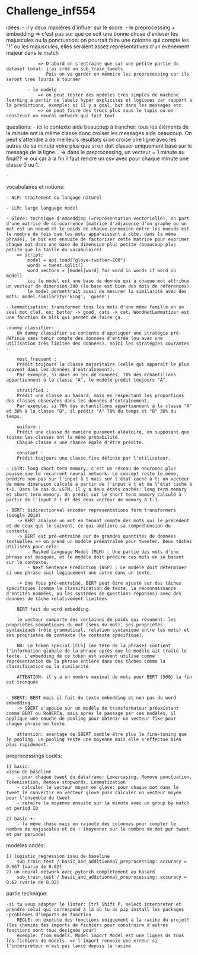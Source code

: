 # Challenge_inf554


idées:
    - il y deux manières d'influer sur le score: 
            - le preprocessing + embedding
                => c'est pas sur que ce soit une bonne chose d'enlever les majuscules ou la ponctuation: on pourrait faire une colonne qui compte les "!" ou les majuscules, elles seraient assez représentatives d'un évènement majeur dans le match

                => D'abord on s'entraine que sur une petite partie du dataset total: j'ai créé un sub_train_tweets
                   Puis on va garder en mémoire les preprocessing car ils seront très lourds à tourner

            - le modèle
                => on peut tester des modèles très simples de machine learning à partir de labels hyper explicites et logiques par rapport à la prédictions. exemple: si il y a goal, but dans les messages etc.
                => on peut faire des trucs plus sous le tapis ou on construit un neural network qui fait tout



questions:
    - ici le contexte aide beaucoup à trancher: tous les éléments de la minute ont la même classe donc croiser les messages aide beaucoup. On peut s'attendre à de meilleurs résultats si on croise une ligne avec les autres de sa minute voire plus que si on doit classer uniquement basé sur le message de la ligne... => dans le preprocessing, un vecteur = 1 minute au final??
        => oui car à la fin il faut rendre un csv avec pour chaque minute une classe 0 ou 1.

    -

vocabulaires et notions:

    - NLP: traitement du langage naturel

    - LLM: large language model

    - GloVe: technique d'embedding (=représentation vectorielle), on part d'une matrice de co-ocurrence (matrice d'adjacence d'un graphe ou un mot est un noeud et le poids de chaque connexion entre les noeuds est le nombre de fois que les mots apparaissent à côté, dans la même phrase), le but est ensuite de factoriser cette matrice pour exprimer chaque mot dans une base de dimension plus petite (beaucoup plus petite que la taille du vocabulaire). 
        => script:
            model = api.load("glove-twitter-200")
            words = tweet.split()  
            word_vectors = [model[word] for word in words if word in model]
            ici le model est une base de donnée qui à chaque mot attribue un vecteur de dimension 200 (la base est bien des mots de références)
            le model permettrait aussi de mesurer la similarité avec des mots: model.similarity('king', 'queen')

    - lemmatisation: transformer tous les mots d'une même famille en un seul mot clef. ex: better -> good, cats -> cat. WordNetLemmatizer est une fonction de nltk qui permet de faire ça.

    -dummy classifier:
        Un dummy classifier se contente d'appliquer une stratégie pré-définie sans tenir compte des données d'entrée (ou avec une utilisation très limitée des données). Voici les stratégies courantes :

        most_frequent :
        Prédit toujours la classe majoritaire (celle qui apparaît le plus souvent dans les données d'entraînement).
        Par exemple, si dans un jeu de données, 70% des échantillons appartiennent à la classe "A", le modèle prédit toujours "A".

        stratified :
        Prédit une classe au hasard, mais en respectant les proportions des classes observées dans les données d'entraînement.
        Par exemple, si 70% des échantillons appartiennent à la classe "A" et 30% à la classe "B", il prédit "A" 70% du temps et "B" 30% du temps.

        uniform :
        Prédit une classe de manière purement aléatoire, en supposant que toutes les classes ont la même probabilité.
        Chaque classe a une chance égale d'être prédite.

        constant :
        Prédit toujours une classe fixe définie par l'utilisateur.

    - LSTM: long short term memory, c'est un réseau de neurones plus poussé que le recurrent neural network. Le concept reste le même, prédire non pas sur l'input à t mais sur l'état caché à t: un vecteur de même dimension calculé à partir de l'input à t et de l'état caché à t-1. Dans le cas du LSTM, il y a deux états cachés: long term memory et short term memory. On prédit sur le short term memory calculé à partir de l'input à t et des deux vecteur de memory à t-1.

    - BERT: bidirectionnal encoder representations form transformers (Google 2018)
        -> BERT analyse un mot en tenant compte des mots qui le précèdent et de ceux qui le suivent, ce qui améliore sa compréhension du contexte.
        -> BERT est pré-entraîné sur de grandes quantités de données textuelles => on prend un modèle préentraîné pour tweeter. Deux tâches utilisées pour cela:
            - Masked Language Model (MLM) : Une partie des mots d'une phrase est masquée, et le modèle doit prédire ces mots en se basant sur le contexte.
            - Next Sentence Prediction (NSP) : Le modèle doit déterminer si une phrase suit logiquement une autre dans un texte.

        -> Une fois pré-entraîné, BERT peut être ajusté sur des tâches spécifiques (comme la classification de texte, la reconnaissance d'entités nommées, ou les systèmes de questions-réponses) avec des données de tâche relativement limitées

        BERT fait du word embedding.

        le vecteur comporte des centaines de poids qui résument: les propriétés sémantiques du mot (sens du mot), ses propriétés syntaxiques (rôle grammatical, relation syntaxique entre les mots) et ses propriétés de contexte (le contexte spécifique).

        NB: Le token spécial [CLS] (en tête de la phrase) contient l'information globale de la phrase après que le modèle ait traité le texte. L'embedding de ce token est souvent utilisé comme représentation de la phrase entière dans des tâches comme la classification ou la similarité.

        ATTENTION: il y a un nombre maximal de mots pour BERT (500) la fin est tronquée


    - SBERT: BERT mais il fait du texte embedding et non pas du word embedding.
        -> SBERT s'appuie sur un modèle de transformateur préexistant comme BERT ou RoBERTa, mais après le passage par ces modèles, il applique une couche de pooling pour obtenir un vecteur fixe pour chaque phrase ou texte.

        attention: avantage de SBERT semble être plus le fine-tuning que le pooling. Le pooling reste une moyenne mais elle s'effectue bien plus rapidement.

preprocessings codés:

    1) basic:
    =issu de baseline
        - pour chaque tweet du dataframe: Lowercasing, Remove punctuation, Tokenization, Remove stopwords, Lemmatization
        - calculer le vecteur moyen en glove: pour chaque mot dans le tweet le convertir en vecteur glove puis calculer un vecteur moyen pour l'ensemble du tweet
        - refaire la moyenne ensuite sur la minute avec un group by match et period ID

    2) basic +:
        - la même chose mais on rajoute des colonnes pour compter le nombre de majuscules et de ! (moyenner sur le nombre de mot par tweet et par periode)


modèles codés: 

    1) logistic_regression issu de baseline
        sub_train_test / basic_and_additionnal_preprocessing: accuracy = 0.667 (varie de 0.02)
    2) un neural network avec pytorch complètement au hasard
        sub_train_test / basic_and_additionnal_preprocessing: accuracy = 0.62 (varie de 0.02)

partie technique:

    -si tu veux adapter le linter: Ctrl Shift P, select interpreter et prendre celui qui correspond à là où tu as pip install les packages
    -problèmes d'imports de fonction
        REGLE: on execute des fonctions uniquement à la racine du projet! (les chemins des imports de fichiers pour construire d'autres fonctions sont tous designés pour)
        exemple: from models._Model import Model est une lignes ds tous les fichiers de models. => l'import renvoie une erreur si l'interpréteur n'est pas lancé depuis la racine